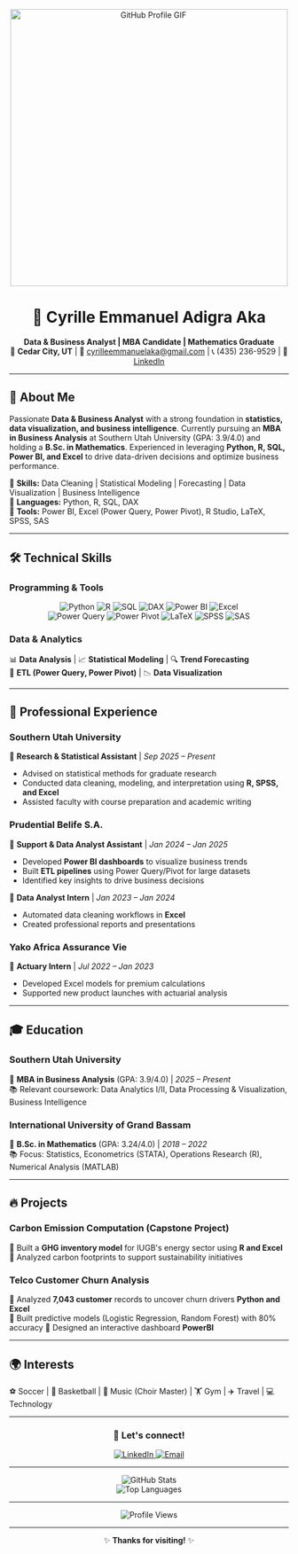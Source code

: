 <div align="center">
  <img src="github profile.gif" alt="GitHub Profile GIF" width="500">
</div>

# <div align="center">🌟 Cyrille Emmanuel Adigra Aka</div>  
<div align="center"><b>Data & Business Analyst | MBA Candidate | Mathematics Graduate</b></div>  

<div align="center">
📍 <b>Cedar City, UT</b> | 📧 <a href="mailto:cyrilleemmanuelaka@gmail.com">cyrilleemmanuelaka@gmail.com</a> | 📞 (435) 236-9529 | 🔗 <a href="https://linkedin.com/cyrille-emmanuel-aka">LinkedIn</a>
</div>  

---

## 🚀 **About Me**  
Passionate **Data & Business Analyst** with a strong foundation in **statistics, data visualization, and business intelligence**. Currently pursuing an **MBA in Business Analysis** at Southern Utah University (GPA: 3.9/4.0) and holding a **B.Sc. in Mathematics**. Experienced in leveraging **Python, R, SQL, Power BI, and Excel** to drive data-driven decisions and optimize business performance.  

🔹 **Skills:** Data Cleaning | Statistical Modeling | Forecasting | Data Visualization | Business Intelligence  
🔹 **Languages:** Python, R, SQL, DAX  
🔹 **Tools:** Power BI, Excel (Power Query, Power Pivot), R Studio, LaTeX, SPSS, SAS  

---

## 🛠 **Technical Skills**  

### **Programming & Tools**  
<div align="center">
  <img src="https://img.shields.io/badge/Python-3776AB?style=for-the-badge&logo=python&logoColor=white" alt="Python">  
  <img src="https://img.shields.io/badge/R-276DC3?style=for-the-badge&logo=r&logoColor=white" alt="R">  
  <img src="https://img.shields.io/badge/SQL-4479A1?style=for-the-badge&logo=postgresql&logoColor=white" alt="SQL">  
  <img src="https://img.shields.io/badge/DAX-FFB900?style=for-the-badge&logo=powerbi&logoColor=black" alt="DAX">  
  <img src="https://img.shields.io/badge/Power_BI-F2C811?style=for-the-badge&logo=powerbi&logoColor=black" alt="Power BI">  
  <img src="https://img.shields.io/badge/Excel-217346?style=for-the-badge&logo=microsoftexcel&logoColor=white" alt="Excel">  
  <br>
  <img src="https://img.shields.io/badge/Power_Query-00A1F1?style=for-the-badge&logo=powerautomate&logoColor=white" alt="Power Query">  
  <img src="https://img.shields.io/badge/Power_Pivot-00A1F1?style=for-the-badge&logo=powerplatform&logoColor=white" alt="Power Pivot">  
  <img src="https://img.shields.io/badge/LaTeX-008080?style=for-the-badge&logo=latex&logoColor=white" alt="LaTeX">  
  <img src="https://img.shields.io/badge/SPSS-CC0000?style=for-the-badge&logo=ibm&logoColor=white" alt="SPSS">  
  <img src="https://img.shields.io/badge/SAS-FF9E0F?style=for-the-badge&logo=sas&logoColor=white" alt="SAS">  
</div>  

### **Data & Analytics**  
📊 **Data Analysis** | 📈 **Statistical Modeling** | 🔍 **Trend Forecasting**  
🔄 **ETL (Power Query, Power Pivot)** | 📉 **Data Visualization**  

---

## 💼 **Professional Experience**  

### **Southern Utah University**  
📌 **Research & Statistical Assistant** | *Sep 2025 – Present*  
- Advised on statistical methods for graduate research  
- Conducted data cleaning, modeling, and interpretation using **R, SPSS, and Excel**  
- Assisted faculty with course preparation and academic writing  

### **Prudential Belife S.A.**  
📌 **Support & Data Analyst Assistant** | *Jan 2024 – Jan 2025*  
- Developed **Power BI dashboards** to visualize business trends  
- Built **ETL pipelines** using Power Query/Pivot for large datasets  
- Identified key insights to drive business decisions  

📌 **Data Analyst Intern** | *Jan 2023 – Jan 2024*  
- Automated data cleaning workflows in **Excel**  
- Created professional reports and presentations  

### **Yako Africa Assurance Vie**  
📌 **Actuary Intern** | *Jul 2022 – Jan 2023*  
- Developed Excel models for premium calculations  
- Supported new product launches with actuarial analysis  

---

## 🎓 **Education**  
### **Southern Utah University**  
🎯 **MBA in Business Analysis** (GPA: 3.9/4.0) | *2025 – Present*  
📚 Relevant coursework: Data Analytics I/II, Data Processing & Visualization, Business Intelligence  

### **International University of Grand Bassam**  
🎯 **B.Sc. in Mathematics** (GPA: 3.24/4.0) | *2018 – 2022*  
📚 Focus: Statistics, Econometrics (STATA), Operations Research (R), Numerical Analysis (MATLAB)  

---

## 🔥 **Projects**  
### **Carbon Emission Computation (Capstone Project)**  
📌 Built a **GHG inventory model** for IUGB's energy sector using **R and Excel**  
📌 Analyzed carbon footprints to support sustainability initiatives

### **Telco Customer Churn Analysis**  
📌 Analyzed **7,043 customer** records to uncover churn drivers **Python and Excel**  
📌 Built predictive models (Logistic Regression, Random Forest) with 80% accuracy
📌 Designed an interactive dashboard **PowerBI**

---

## 🌍 **Interests**  
⚽ Soccer | 🏀 Basketball | 🎵 Music (Choir Master) | 🏋️ Gym | ✈️ Travel | 💻 Technology  

---

<div align="center">
  <h3>📌 Let's connect!</h3>
  <a href="https://linkedin.com/cyrille-emmanuel-aka">
    <img src="https://img.shields.io/badge/LinkedIn-0077B5?style=for-the-badge&logo=linkedin&logoColor=white" alt="LinkedIn">
  </a>
  <a href="mailto:cyrilleemmanuelaka@gmail.com">
    <img src="https://img.shields.io/badge/Gmail-D14836?style=for-the-badge&logo=gmail&logoColor=white" alt="Email">
  </a>
</div>

---

<div align="center">
  <img src="https://github-readme-stats.vercel.app/api?username=cyrilleemmanuelaka&show_icons=true&theme=radical&hide_border=true" alt="GitHub Stats">
  <br>
  <img src="https://github-readme-stats.vercel.app/api/top-langs/?username=cyrilleemmanuelaka&layout=compact&theme=radical&hide_border=true" alt="Top Languages">
</div>

---

<div align="center">
  <img src="https://komarev.com/ghpvc/?username=cyrilleemmanuelaka&label=Profile%20Views&color=blueviolet&style=flat" alt="Profile Views">
</div>

---

<div align="center">
✨ <b>Thanks for visiting!</b> ✨
</div>
